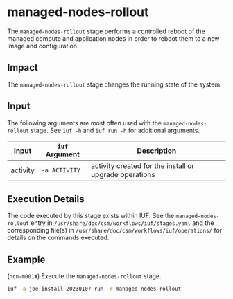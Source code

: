 # managed-nodes-rollout

The `managed-nodes-rollout` stage performs a controlled reboot of the managed compute and application nodes in order to reboot them to a new image and configuration.

## Impact

The `managed-nodes-rollout` stage changes the running state of the system.

## Input

The following arguments are most often used with the `managed-nodes-rollout` stage. See `iuf -h` and `iuf run -h` for additional arguments.

| Input           | `iuf` Argument | Description |
| --------------- | -------------- | ----------- |
| activity        | `-a ACTIVITY`  | activity created for the install or upgrade operations |

## Execution Details

The code executed by this stage exists within IUF. See the `managed-nodes-rollout` entry in `/usr/share/doc/csm/workflows/iuf/stages.yaml` and the corresponding file(s) in `/usr/share/doc/csm/workflows/iuf/operations/`
for details on the commands executed.

## Example

(`ncn-m001#`) Execute the `managed-nodes-rollout` stage.

```bash
iuf -a joe-install-20230107 run -r managed-nodes-rollout
```
